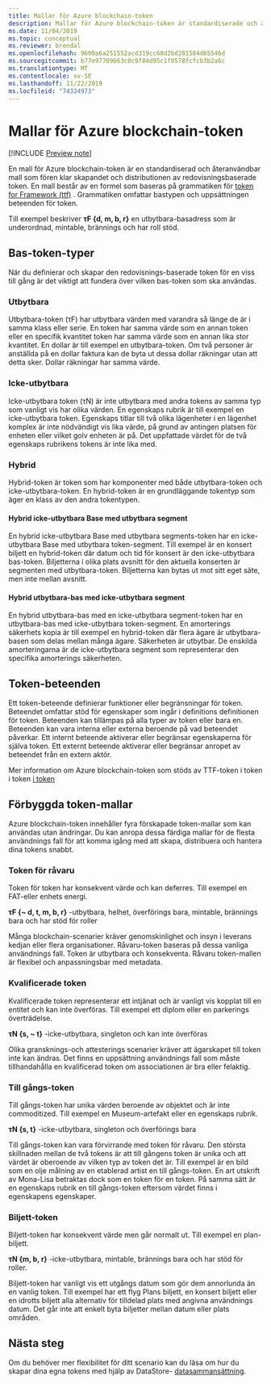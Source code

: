 ```yaml
---
title: Mallar för Azure blockchain-token
description: Mallar för Azure blockchain-token är standardiserade och återanvändbara mallar som fören klar skapandet och distributionen av Ledger-baserade tokens.
ms.date: 11/04/2019
ms.topic: conceptual
ms.reviewer: brendal
ms.openlocfilehash: 9600a6a251552acd319cc68d2bd281584d65546d
ms.sourcegitcommit: b77e97709663c0c9f84d95c1f0578fcfcb3b2a6c
ms.translationtype: MT
ms.contentlocale: sv-SE
ms.lasthandoff: 11/22/2019
ms.locfileid: "74324973"
---
```

# <a name="azure-blockchain-tokens-templates"></a>Mallar för Azure blockchain-token

[!INCLUDE [Preview note](./includes/preview.md)]

En mall för Azure blockchain-token är en standardiserad och återanvändbar mall som fören klar skapandet och distributionen av redovisningsbaserade token. En mall består av en formel som baseras på grammatiken för [token for Framework (ttf)](overview.md#token-taxonomy-framework) . Grammatiken omfattar bastypen och uppsättningen beteenden för token.  

Till exempel beskriver **τϜ {d, m, b, r}** en utbytbara-basadress som är underordnad, mintable, brännings och har roll stöd.
  
## <a name="base-token-types"></a>Bas-token-typer

När du definierar och skapar den redovisnings-baserade token för en viss till gång är det viktigt att fundera över vilken bas-token som ska användas.

### <a name="fungible"></a>Utbytbara

Utbytbara-token (τF) har utbytbara värden med varandra så länge de är i samma klass eller serie. En token har samma värde som en annan token eller en specifik kvantitet token har samma värde som en annan lika stor kvantitet. En dollar är till exempel en utbytbara-token. Om två personer är anställda på en dollar faktura kan de byta ut dessa dollar räkningar utan att detta sker. Dollar räkningar har samma värde. 

### <a name="non-fungible"></a>Icke-utbytbara

Icke-utbytbara token (τN) är inte utbytbara med andra tokens av samma typ som vanligt vis har olika värden. En egenskaps rubrik är till exempel en icke-utbytbara token. Egenskaps titlar till två olika lägenheter i en lägenhet komplex är inte nödvändigt vis lika värde, på grund av antingen platsen för enheten eller vilket golv enheten är på. Det uppfattade värdet för de två egenskaps rubrikens tokens är inte lika med.

### <a name="hybrid"></a>Hybrid

Hybrid-token är token som har komponenter med både utbytbara-token och icke-utbytbara-token. En hybrid-token är en grundläggande tokentyp som äger en klass av den andra tokentypen.

#### <a name="hybrid-non-fungible-base-with-fungible-segments"></a>Hybrid icke-utbytbara Base med utbytbara segment

En hybrid icke-utbytbara Base med utbytbara segments-token har en icke-utbytbara Base med utbytbara token-segment.
Till exempel är en konsert biljett en hybrid-token där datum och tid för konsert är den icke-utbytbara bas-token. Biljetterna i olika plats avsnitt för den aktuella konserten är segmenten med utbytbara-token. Biljetterna kan bytas ut mot sitt eget säte, men inte mellan avsnitt.

#### <a name="hybrid-fungible-base-with-non-fungible-segments"></a>Hybrid utbytbara-bas med icke-utbytbara segment

En hybrid utbytbara-bas med en icke-utbytbara segment-token har en utbytbara-bas med icke-utbytbara token-segment. En amorterings säkerhets kopia är till exempel en hybrid-token där flera ägare är utbytbara-basen som delas mellan många ägare. Säkerheten är utbytbar. De enskilda amorteringarna är de icke-utbytbara segment som representerar den specifika amorterings säkerheten.

## <a name="token-behaviors"></a>Token-beteenden

Ett token-beteende definierar funktioner eller begränsningar för token. Beteendet omfattar stöd för egenskaper som ingår i definitions definitionen för token. Beteenden kan tillämpas på alla typer av token eller bara en. Beteenden kan vara interna eller externa beroende på vad beteendet påverkar. Ett internt beteende aktiverar eller begränsar egenskaperna för själva token. Ett externt beteende aktiverar eller begränsar anropet av beteendet från en extern aktör.

Mer information om Azure blockchain-token som stöds av TTF-token i token i token [i token](composability.md)

## <a name="pre-built-token-templates"></a>Förbyggda token-mallar

Azure blockchain-token innehåller fyra förskapade token-mallar som kan användas utan ändringar. Du kan anropa dessa färdiga mallar för de flesta användnings fall för att komma igång med att skapa, distribuera och hantera dina tokens snabbt.

### <a name="commodity-tokens"></a>Token för råvaru

Token för token har konsekvent värde och kan deferres. Till exempel en FAT-eller enhets energi.

**τF {~ d, t, m, b, r}** -utbytbara, helhet, överförings bara, mintable, brännings bara och har stöd för roller

Många blockchain-scenarier kräver genomskinlighet och insyn i leverans kedjan eller flera organisationer. Råvaru-token baseras på dessa vanliga användnings fall. Token är utbytbara och konsekventa. Råvaru token-mallen är flexibel och anpassningsbar med metadata.

### <a name="qualified-tokens"></a>Kvalificerade token

Kvalificerade token representerar ett intjänat och är vanligt vis kopplat till en entitet och kan inte överföras. Till exempel ett diplom eller en parkerings överträdelse.

**τN {s, ~ t}** -icke-utbytbara, singleton och kan inte överföras

Olika gransknings-och attesterings scenarier kräver att ägarskapet till token inte kan ändras. Det finns en uppsättning användnings fall som måste tillhandahålla en kvalificerad token om associationen är bra eller felaktig.

### <a name="asset-tokens"></a>Till gångs-token

Till gångs-token har unika värden beroende av objektet och är inte commoditized. Till exempel en Museum-artefakt eller en egenskaps rubrik.

**τN {s, t}** -icke-utbytbara, singleton och överförings bara

Till gångs-token kan vara förvirrande med token för råvaru. Den största skillnaden mellan de två tokens är att till gångens token är unika och att värdet är oberoende av vilken typ av token det är. Till exempel är en bild som en olje målning av en etablerad artist en till gångs-token. En art utskrift av Mona-Lisa betraktas dock som en token för en token. På samma sätt är en egenskaps rubrik en till gångs-token eftersom värdet finns i egenskapens egenskaper.

### <a name="ticket-tokens"></a>Biljett-token

Biljett-token har konsekvent värde men går normalt ut. Till exempel en plan-biljett.

**τN {m, b, r}** -icke-utbytbara, mintable, brännings bara och har stöd för roller.

Biljett-token har vanligt vis ett utgångs datum som gör dem annorlunda än en vanlig token. Till exempel har ett flyg Plans biljett, en konsert biljett eller en idrotts biljett alla alternativ för tilldelad plats med angivna användnings datum. Det går inte att enkelt byta biljetter mellan datum eller plats områden.

## <a name="next-steps"></a>Nästa steg

Om du behöver mer flexibilitet för ditt scenario kan du läsa om hur du skapar dina egna tokens med hjälp av DataStore- [datasammansättning](composability.md).
